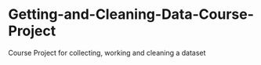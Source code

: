 Getting-and-Cleaning-Data-Course-Project
========================================

Course Project for collecting, working and cleaning a dataset
